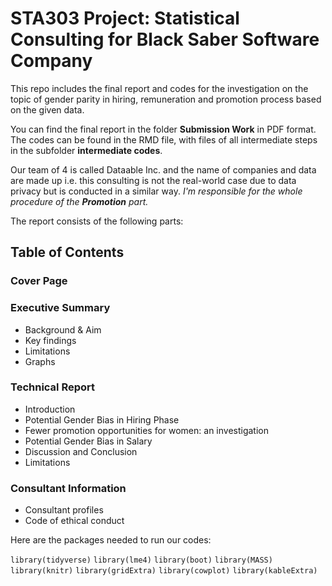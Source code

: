 # STA303 Project: Statistical Consulting for Black Saber Software Company
This repo includes the final report and codes for the investigation on the topic of gender parity in hiring, remuneration and promotion process based on the given data. 

You can find the final report in the folder **Submission Work** in PDF format. The codes can be found in the RMD file, with files of all intermediate steps in the subfolder **intermediate codes**.

Our team of 4 is called Dataable Inc. and the name of companies and data are made up i.e. this consulting is not the real-world case due to data privacy but is conducted in a similar way. *I'm responsible for the whole procedure of the **Promotion** part.*

The report consists of the following parts:
## Table of Contents
### Cover Page
### Executive Summary
- Background & Aim
- Key findings
- Limitations
- Graphs
### Technical Report
- Introduction
- Potential Gender Bias in Hiring Phase
- Fewer promotion opportunities for women: an investigation
- Potential Gender Bias in Salary
- Discussion and Conclusion
- Limitations
### Consultant Information
- Consultant profiles
- Code of ethical conduct

Here are the packages needed to run our codes:

`library(tidyverse)`
`library(lme4)`
`library(boot)`
`library(MASS)`
`library(knitr)`
`library(gridExtra)`
`library(cowplot)`
`library(kableExtra)`
